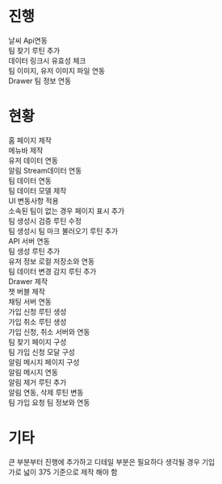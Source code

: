 # 진행  

날씨 Api연동  
팀 찾기 루틴 추가  
데이터 링크시 유효성 체크  
팀 이미지, 유저 이미지 파일 연동  
Drawer 팀 정보 연동  

# 현황  

홈 페이지 제작  
메뉴바 제작  
유저 데이터 연동  
알림 Stream데이터 연동  
팀 데이터 연동  
팀 데이터 모델 제작  
UI 변동사항 적용  
소속된 팀이 없는 경우 페이지 표시 추가  
팀 생성시 검증 루틴 수정  
팀 생성시 팀 마크 불러오기 루틴 추가  
API 서버 연동  
팀 생성 루틴 추가  
유저 정보 로컬 저장소와 연동  
팀 데이터 변경 감지 루틴 추가  
Drawer 제작  
챗 버블 제작  
채팅 서버 연동  
가입 신청 루틴 생성  
가입 취소 루틴 생성  
가입 신청, 취소 서버와 연동  
팀 찾기 페이지 구성  
팀 가입 신청 모달 구성  
알림 메시지 페이지 구성  
알림 메시지 연동  
알림 제거 루틴 추가  
알림 연동, 삭제 루틴 변동  
팀 가입 요청 팀 정보와 연동  

# 기타
큰 부분부터 진행에 추가하고 디테일 부분은 필요하다 생각될 경우 기입  
가로 넓이 375 기준으로 제작 해야 함  